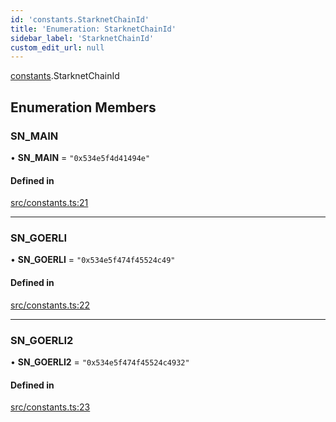 ```yaml
---
id: 'constants.StarknetChainId'
title: 'Enumeration: StarknetChainId'
sidebar_label: 'StarknetChainId'
custom_edit_url: null
---
```


[constants](../namespaces/constants.md).StarknetChainId

## Enumeration Members

### SN_MAIN

• **SN_MAIN** = `"0x534e5f4d41494e"`

#### Defined in

[src/constants.ts:21](https://github.com/PhilippeR26/starknet.js/blob/d3c8cca/src/constants.ts#L21)

---

### SN_GOERLI

• **SN_GOERLI** = `"0x534e5f474f45524c49"`

#### Defined in

[src/constants.ts:22](https://github.com/PhilippeR26/starknet.js/blob/d3c8cca/src/constants.ts#L22)

---

### SN_GOERLI2

• **SN_GOERLI2** = `"0x534e5f474f45524c4932"`

#### Defined in

[src/constants.ts:23](https://github.com/PhilippeR26/starknet.js/blob/d3c8cca/src/constants.ts#L23)
